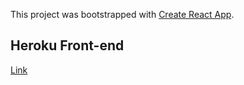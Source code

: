 This project was bootstrapped with [Create React App](https://github.com/facebook/create-react-app).

## Heroku Front-end
[Link](https://omnistack-07-frontend.herokuapp.com/)

